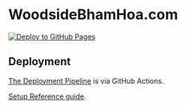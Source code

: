 # WoodsideBhamHoa.com 

[![Deploy to GitHub Pages](https://github.com/kyle-rader/woodside.github.io/actions/workflows/deploy.yml/badge.svg)](https://github.com/kyle-rader/woodside.github.io/actions/workflows/deploy.yml)

## Deployment

[The Deployment Pipeline](https://github.com/kyle-rader/woodside.github.io/actions/workflows/deploy.yml) is via GitHub Actions. 

[Setup Reference guide](https://docs.astro.build/en/guides/deploy/github/).
